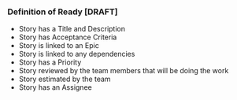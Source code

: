 ### Definition of Ready   [DRAFT]

- Story has a Title and Description
- Story has Acceptance Criteria
- Story is linked to an Epic
- Story is linked to any dependencies
- Story has a Priority
- Story reviewed by the team members that will be doing the work
- Story estimated by the team
- Story has an Assignee
